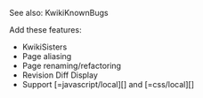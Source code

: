 See also: KwikiKnownBugs

Add these features:

* KwikiSisters
* Page aliasing
* Page renaming/refactoring
* Revision Diff Display
* Support [=javascript/local][] and [=css/local][]
